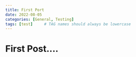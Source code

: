 ```yaml
---
title: First Port
date: 2022-08-05 
categories: [General, Testing]
tags: [test]     # TAG names should always be lowercase
---
```


# First Post....


